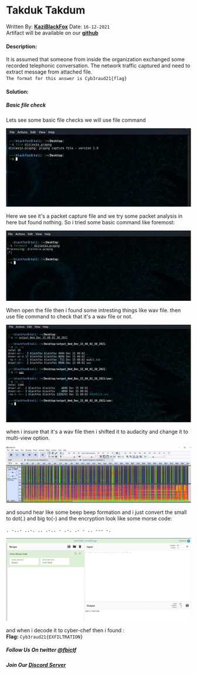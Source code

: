 # Takduk Takdum
Written By: **[KaziBlackFox](https://twitter.com/KaziBlackFox)** Date: `16-12-2021`
<br>
Artifact will be available on our **[github](https://github.com/fbi-ctf/fbi-ctf.github.io/blob/main/writeups/cyberdrill2021/Takduk-Takdum/dislexia.pcapng)**

#### Description:
It is assumed that someone from inside the organization exchanged some recorded telephonic conversation. The network traffic captured and need to extract message from attached file.
<br>
`The format for this answer is Cyb3raud21{flag}`

#### Solution:
##### Basic file check
Lets see some basic file checks we will use file command

![basicFile](images/basicFile.jpg)

Here we see it's a packet capture file and we try some packet analysis in here but found nothing.
So i tried some basic command like foremost:

![foremost](images/foremost.jpg)

When open the file then i found some intresting things like wav file. then use file command to check that it's a wav file or not. 

![wav-check](images/wav-check.jpg)

when i insure that it's a wav file then i shifted it to audacity and change it to multi-view option.

![audacity](images/audacity.jpg)

and sound hear like some beep beep formation and i just convert the small to dot(.) and big to(-) and the encryption look like some morse code:

`. -..- ..-. .. .-.. - .-. .- - .. --- -.`


![cybercheif](images/cybercheif.jpg)

and when i decode it to cyber-chef  then  i found :
<br>
**Flag:** `Cyb3raud21{EXFILTRATION}`

##### Follow Us On twitter [@fbictf](https://twitter.com/fbictf)
##### Join Our [Discord Server](https://discord.gg/qhRJsKhBcX)
